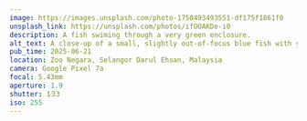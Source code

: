 ```yaml
---
image: https://images.unsplash.com/photo-1750493493551-df175f1861f0
unsplash_link: https://unsplash.com/photos/ifOOAKDe-i0
description: A fish swiming through a very green enclosure. 
alt_text: A close-up of a small, slightly out-of-focus blue fish with yellow and red highlights and black stripes swimming through an enclosure filled with very saturated green plant life.
pub_time: 2025-06-21
location: Zoo Negara, Selangor Darul Ehsan, Malaysia
camera: Google Pixel 7a
focal: 5.43mm
aperture: 1.9
shutter: 1⁄33
iso: 255
---
```

